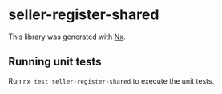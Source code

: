 # seller-register-shared

This library was generated with [Nx](https://nx.dev).

## Running unit tests

Run `nx test seller-register-shared` to execute the unit tests.
